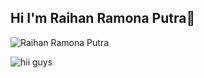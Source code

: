 ## Hi I'm Raihan Ramona Putra👋

![Raihan Ramona Putra]()

<!--
**raihanramonaputra/raihanramonaputra** is a ✨ _special_ ✨ repository because its `README.md` (this file) appears on your GitHub profile.

Here are some ideas to get you started:

- 🔭 I’m currently working on ...
- 🌱 I’m currently learning ...
- 👯 I’m looking to collaborate on ...
- 🤔 I’m looking for help with ...
- 💬 Ask me about ...
- 📫 How to reach me: ...
- 😄 Pronouns: ...
- ⚡ Fun fact: ...
-->

![hii guys](https://media.giphy.com/media/v1.Y2lkPTc5MGI3NjExNG1pMXJqdW82ZG1paWQ1NWVwdHhnMWR2dXpkbXplaWg1bWVrbTNhaCZlcD12MV9naWZzX3NlYXJjaCZjdD1n/3o7bu6KDIpS4OFRP6o/giphy.gif)
